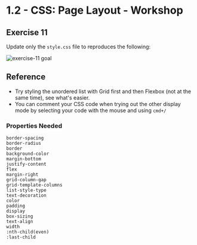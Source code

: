 # 1.2 - CSS: Page Layout - Workshop

## Exercise 11

Update only the `style.css` file to reproduces the following:

![exercise-11 goal](../../assets/ex-11-goal.png)


## Reference

- Try styling the unordered list with Grid first and then Flexbox (not at the same time), see what's easier.  
- You can comment your CSS code when trying out the other display mode by selecting your code with the mouse and using `cmd+/`

### Properties Needed

```
border-spacing
border-radius
border
background-color
margin-bottom
justify-content
flex
margin-right
grid-column-gap
grid-template-columns
list-style-type
text-decoration
color
padding
display
box-sizing
text-align
width
:nth-child(even)
:last-child
```
